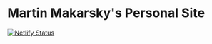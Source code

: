# Martin Makarsky's Personal Site
[![Netlify Status](https://api.netlify.com/api/v1/badges/2b3f10b5-014a-496a-a5c7-036fcc0f6f87/deploy-status)](https://app.netlify.com/sites/martinmakarsky/deploys)
